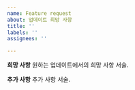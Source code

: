 ```yaml
---
name: Feature request
about: 업데이트 희망 사항
title: ''
labels: ''
assignees: ''

---
```


**희망 사항**
원하는 업데이트에서의 희망 사항 서술.

**추가 사항**
추가 사항 서술.
